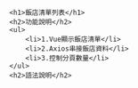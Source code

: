     <h1>飯店清單列表</h1>
    <h2>功能說明</h2> 
    <ul>
        <li>1.Vue顯示飯店清單</li>
        <li>2.Axios串接飯店資料</li>
        <li>3.控制分頁數量</li>
    </ul>
    <h2>語法說明</h2>
